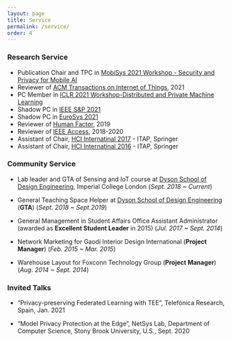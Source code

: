 ```yaml
---
layout: page
title: Service
permalink: /service/
order: 4
---
```


### Research Service
* Publication Chair and TPC in [MobiSys 2021 Workshop - Security and Privacy for Mobile AI](https://maisp.gitlab.io/)
* Reviewer of [ACM Transactions on Internet of Things](https://dl.acm.org/journal/tiot), 2021
* PC Member in [ICLR 2021 Workshop-Distributed and Private Machine Learning](https://dp-ml.github.io/2021-workshop-ICLR/)
* Shadow PC in [IEEE S&P 2021](http://www.ieee-security.org/TC/SP2021/cfpapers.html)
* Shadow PC in [EuroSys 2021](https://2021.eurosys.org/)
* Reviewer of [Human Factor](https://uk.sagepub.com/en-gb/eur/journal/human-factors), 2019
* Reviewer of [IEEE Access](https://ieeeaccess.ieee.org/), 2018-2020
* Assistant of Chair, [HCI Internatinal 2017](http://2017.hci.international/) - ITAP, Springer
* Assistant of Chair, [HCI Internatinal 2016](http://2016.hci.international/) - ITAP, Springer

### Community Service
* Lab leader and GTA of Sensing and IoT course at [Dyson School of Design Engineering](http://www.imperial.ac.uk/design-engineering/), Imperial College London
(*Sept. 2018 ~ Current*)

* General Teaching Space Helper at [Dyson School of Design Engineering](http://www.imperial.ac.uk/design-engineering/) (**GTA**)
(*Sept. 2018 ~ Sept.2019*)

* General Management in Student Affairs Office Assistant Administrator (awarded as **Excellent Student Leader** in 2015)
(*Jul. 2017 ~ Sept. 2014*)

* Network Marketing for Gaodi Interior Design International (**Project Manager**)
(*Feb. 2015 ~ Mar. 2015*)

* Warehouse Layout for Foxconn Technology Group (**Project Manager**)
(*Aug. 2014 ~ Sept. 2014*)

### Invited Talks
* “Privacy-preserving Federated Learning with TEE”, Telefónica Research, Spain, Jan. 2021

* “Model Privacy Protection at the Edge”, NetSys Lab, Department of Computer Science, Stony Brook University, U.S., Sept. 2020